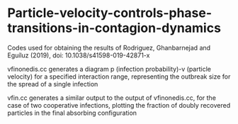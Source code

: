 # Particle-velocity-controls-phase-transitions-in-contagion-dynamics
Codes used for obtaining the results of Rodriguez, Ghanbarnejad and Eguíluz (2019), doi: 10.1038/s41598-019-42871-x

vfinonedis.cc generates a diagram p (infection probability)-v (particle velocity) for a specified interaction range, representing the outbreak size for the spread of a single infection

vfin.cc generates a similar output to the output of vfinonedis.cc, for the case of two cooperative infections, plotting the fraction of doubly
recovered particles in the final absorbing configuration
